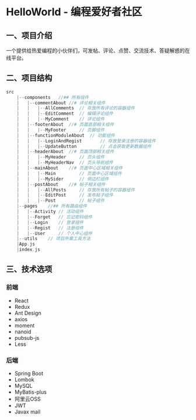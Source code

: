 # HelloWorld - 编程爱好者社区

## 一、项目介绍

一个提供给热爱编程的小伙伴们，可发帖、评论、点赞、交流技术、答疑解惑的在线平台。

## 二、项目结构

```c
src
	|--components	//## 所有组件
    |	|--commentAbout	//# 评论相关组件
    |	|	|--AllComments	// 存放所有评论的容器组件
    |	|	|--EditComment	// 编辑评论组件
    |	|	|--MyComment	// 评论组件
    |	|--footerAbout	//# 页面底部相关组件
    |	|	|--MyFooter		// 页脚组件
    |	|--functionModuleAbout	// 功能组件
    |	|	|--LoginAndRegist		// 存放登录注册的容器组件
    |	|	|--UpdateButton			// 点击获取更新数据组件
    |	|--headerAbout	//# 页面顶部相关组件
    |	|	|--MyHeader		// 页头组件
    |	|	|--MyHeaderNav	// 页头导航组件
    |	|--mainAbout	//# 页面中心区域相关组件
    |	|	|--Main			// 页面中心区域组件
    |	|	|--MySider		// 侧边栏组件
    |	|--postAbout	//# 帖子相关组件
    |	|	|--AllPosts		// 存放所有帖子的容器组件
    |	|	|--EditPost		// 发布帖子组件
    |	|	|--Post			// 帖子组件
  	|--pages	//## 所有路由组件
    |	|--Activity	// 活动组件
    |	|--Forget	// 忘记密码组件
    |	|--Login	// 登录组件
    |	|--Regist	// 注册组件
    |	|--User		// 个人中心组件
  	|--utils	// 项目所需工具方法
  	|App.js
  	|index.js
```

## 三、技术选项

### 前端

- React
- Redux
- Ant Design
- axios
- moment
- nanoid
- pubsub-js
- Less

### 后端

- Spring Boot
- Lombok
- MySQL
- MyBatis-plus
- 阿里云OSS
- JWT
- Javax mail